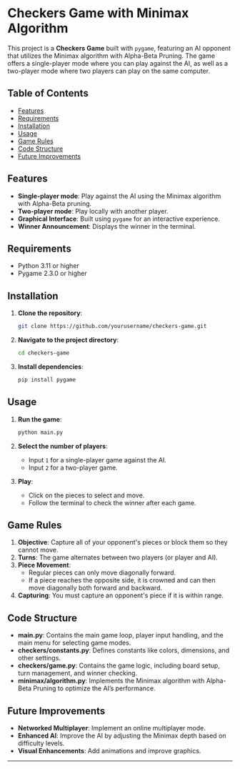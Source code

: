 # Checkers Game with Minimax Algorithm

This project is a **Checkers Game** built with `pygame`, featuring an AI opponent that utilizes the Minimax algorithm with Alpha-Beta Pruning. The game offers a single-player mode where you can play against the AI, as well as a two-player mode where two players can play on the same computer.

## Table of Contents

- [Features](#features)
- [Requirements](#requirements)
- [Installation](#installation)
- [Usage](#usage)
- [Game Rules](#game-rules)
- [Code Structure](#code-structure)
- [Future Improvements](#future-improvements)

## Features

- **Single-player mode**: Play against the AI using the Minimax algorithm with Alpha-Beta pruning.
- **Two-player mode**: Play locally with another player.
- **Graphical Interface**: Built using `pygame` for an interactive experience.
- **Winner Announcement**: Displays the winner in the terminal.

## Requirements

- Python 3.11 or higher
- Pygame 2.3.0 or higher

## Installation

1. **Clone the repository**:
   ```bash
   git clone https://github.com/yourusername/checkers-game.git
   ```
2. **Navigate to the project directory**:
   ```bash
   cd checkers-game
   ```
3. **Install dependencies**:
   ```bash
   pip install pygame
   ```

## Usage

1. **Run the game**:

   ```bash
   python main.py
   ```

2. **Select the number of players**:

   - Input `1` for a single-player game against the AI.
   - Input `2` for a two-player game.

3. **Play**:
   - Click on the pieces to select and move.
   - Follow the terminal to check the winner after each game.

## Game Rules

1. **Objective**: Capture all of your opponent's pieces or block them so they cannot move.
2. **Turns**: The game alternates between two players (or player and AI).
3. **Piece Movement**:
   - Regular pieces can only move diagonally forward.
   - If a piece reaches the opposite side, it is crowned and can then move diagonally both forward and backward.
4. **Capturing**: You must capture an opponent's piece if it is within range.

## Code Structure

- **main.py**: Contains the main game loop, player input handling, and the main menu for selecting game modes.
- **checkers/constants.py**: Defines constants like colors, dimensions, and other settings.
- **checkers/game.py**: Contains the game logic, including board setup, turn management, and winner checking.
- **minimax/algorithm.py**: Implements the Minimax algorithm with Alpha-Beta Pruning to optimize the AI’s performance.

## Future Improvements

- **Networked Multiplayer**: Implement an online multiplayer mode.
- **Enhanced AI**: Improve the AI by adjusting the Minimax depth based on difficulty levels.
- **Visual Enhancements**: Add animations and improve graphics.

---
